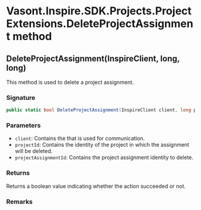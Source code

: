 # Vasont.Inspire.SDK.Projects.ProjectExtensions.DeleteProjectAssignment method
## DeleteProjectAssignment(InspireClient, long, long)
This method is used to delete a project assignment.

### Signature
```csharp
public static bool DeleteProjectAssignment(InspireClient client, long projectId, long projectAssignmentId)
```
### Parameters
- `client`: Contains the  that is used for communication.
- `projectId`: Contains the identity of the project in which the assignment will be deleted.
- `projectAssignmentId`: Contains the project assignment identity to delete.

### Returns
Returns a boolean value indicating whether the action succeeded or not.
### Remarks

